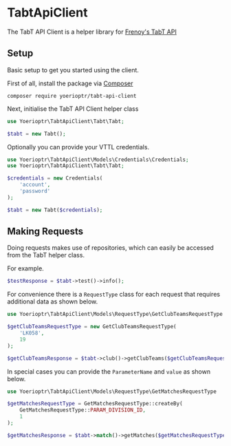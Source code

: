 # TabtApiClient
The TabT API Client is a helper library for [Frenoy's TabT API](http://api.frenoy.net/)

## Setup
Basic setup to get you started using the client.

First of all, install the package via [Composer](https://getcomposer.org/)

```composer log
composer require yoerioptr/tabt-api-client
```

Next, initialise the TabT API Client helper class

```php
use Yoerioptr\TabtApiClient\Tabt\Tabt;

$tabt = new Tabt();
```

Optionally you can provide your VTTL credentials.

```php
use Yoerioptr\TabtApiClient\Models\Credentials\Credentials;
use Yoerioptr\TabtApiClient\Tabt\Tabt;

$credentials = new Credentials(
    'account',
    'password'
);

$tabt = new Tabt($credentials);
```

## Making Requests
Doing requests makes use of repositories, which can easily be accessed from the TabT helper class.

For example.

```php
$testResponse = $tabt->test()->info();
```

For convenience there is a `RequestType` class for each request that requires additional data as shown below.

```php
use Yoerioptr\TabtApiClient\Models\RequestType\GetClubTeamsRequestType

$getClubTeamsRequestType = new GetClubTeamsRequestType(
    'LK058',
    19
);

$getClubTeamsResponse = $tabt->club()->getClubTeams($getClubTeamsRequestType);
```

In special cases you can provide the `ParameterName` and `value` as shown below.

```php
use Yoerioptr\TabtApiClient\Models\RequestType\GetMatchesRequestType

$getMatchesRequestType = GetMatchesRequestType::createBy(
    GetMatchesRequestType::PARAM_DIVISION_ID,
    1
);

$getMatchesResponse = $tabt->match()->getMatches($getMatchesRequestType);
```
